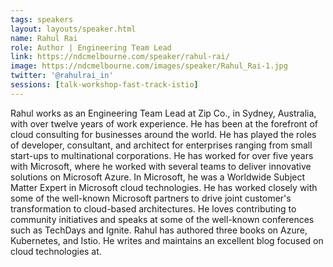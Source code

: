 ```yaml
---
tags: speakers
layout: layouts/speaker.html
name: Rahul Rai
role: Author | Engineering Team Lead
link: https://ndcmelbourne.com/speaker/rahul-rai/
image: https://ndcmelbourne.com/images/speaker/Rahul_Rai-1.jpg
twitter: '@rahulrai_in'
sessions: [talk-workshop-fast-track-istio]
---
```

Rahul works as an Engineering Team Lead at Zip Co., in Sydney, Australia, with over twelve years of work experience.
He has been at the forefront of cloud consulting for businesses around the world. He has played the roles of developer, consultant, and architect for enterprises ranging from small start-ups to multinational corporations. He has worked for over five years with Microsoft, where he worked with several teams to deliver innovative solutions on Microsoft Azure. In Microsoft, he was a Worldwide Subject Matter Expert in Microsoft cloud technologies. He has worked closely with some of the well-known Microsoft partners to drive joint customer's transformation to cloud-based architectures. He loves contributing to community initiatives and speaks at some of the well-known conferences such as TechDays and Ignite.
Rahul has authored three books on Azure, Kubernetes, and Istio. He writes and maintains an excellent blog focused on cloud technologies at.
